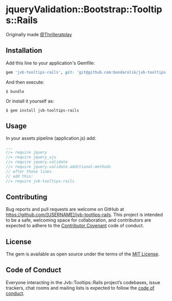 # jqueryValidation::Bootstrap::Tooltips::Rails

Originally made [@Thrilleratplay](https://github.com/Thrilleratplay/jquery-validation-bootstrap-tooltip)

## Installation

Add this line to your application's Gemfile:

```ruby
gem 'jvb-tooltips-rails', git: 'git@github.com:bondarolik/jvb-tooltips-rails.git'
```

And then execute:

    $ bundle

Or install it yourself as:

    $ gem install jvb-tooltips-rails

## Usage

In your assets pipeline (application.js) add:

```javascript
...
//= require jquery
//= require jquery_ujs
//= require jquery.validate
//= require jquery.validate.additional-methods
// after those lines
// add this:
//= require jvb-tooltips-rails
```

## Contributing

Bug reports and pull requests are welcome on GitHub at https://github.com/[USERNAME]/jvb-tooltips-rails. This project is intended to be a safe, welcoming space for collaboration, and contributors are expected to adhere to the [Contributor Covenant](http://contributor-covenant.org) code of conduct.

## License

The gem is available as open source under the terms of the [MIT License](http://opensource.org/licenses/MIT).

## Code of Conduct

Everyone interacting in the Jvb::Tooltips::Rails project’s codebases, issue trackers, chat rooms and mailing lists is expected to follow the [code of conduct](https://github.com/[USERNAME]/jvb-tooltips-rails/blob/master/CODE_OF_CONDUCT.md).
